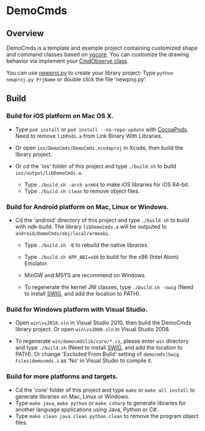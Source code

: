 # DemoCmds

## Overview

DemoCmds is a template and example project containing customized shape and command classes based on [vgcore](https://github.com/rhcad/vgcore).
You can customize the drawing behavior via implement your [CmdObserve class](core/cmds/cmds.cpp).

You can use [newproj.py](newproj.py) to create your library project:
Type `python newproj.py PrjName` or double click the file 'newproj.py'.

## Build

### Build for **iOS** platform on Mac OS X.

- Type `pod install` or `pod install --no-repo-update` with [CocoaPods](http://cocoapods.org). Need to remove `libPods.a` from Link Binary With Libraries.

- Or open `ios/DemoCmds/DemoCmds.xcodeproj` in Xcode, then build the library project.

- Or cd the 'ios' folder of this project and type `./build.sh` to build `ios/output/libDemoCmds.a`.
    - Type `./build.sh -arch arm64` to make iOS libraries for iOS 64-bit.
    - Type `./build.sh clean` to remove object files.

### Build for **Android** platform on Mac, Linux or Windows.

- Cd the 'android' directory of this project and type `./build.sh` to build with ndk-build. The library `libDemoCmds.a` will be outputed to `android/DemoCmds/obj/local/armeabi`.

    - Type `./build.sh -B` to rebuild the native libraries.
    - Type `./build.sh APP_ABI=x86` to build for the x86 (Intel Atom) Emulator.
    - MinGW and MSYS are recommend on Windows.    

    - To regenerate the kernel JNI classes, type `./build.sh -swig`
(Need to install [SWIG](http://sourceforge.net/projects/swig/files/), and add the location to PATH).

### Build for **Windows** platform with Visual Studio.

- Open `win\vs2010.sln` in Visual Studio 2010, then build the DemoCmds library project. Or open `win\vs2008.sln` in Visual Studio 2008.

- To regenerate `win/democmdslib/core/*.cs`, please enter `win` directory and type `./build.sh`
(Need to install [SWIG](http://sourceforge.net/projects/swig/files/), and add the location to PATH). Or change 'Excluded From Build' setting of `democmds|Swig Files|democmds.i` as 'No' in Visual Studio to compile it.
   
### Build for more platforms and targets.

- Cd the 'core' folder of this project and type `make` or `make all install` to generate libraries on Mac, Linux or Windows.
- Type `make java`, `make python` or `make csharp` to generate libraries for another language applications using Java, Python or C#.
- Type `make clean java.clean python.clean` to remove the program object files.
